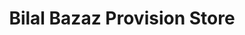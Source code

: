 ---
title: "Bilal Bazaz Provision Store"
url: /srinagar/bilal-bazaz-provision-store/
shop: Lebensmittel
---